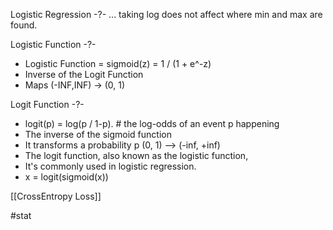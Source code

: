 
Logistic Regression
-?-
... taking log does not affect where min and max are found.

Logistic Function
-?-
- Logistic Function = sigmoid(z) = 1 / (1 + e^-z)
- Inverse of the Logit Function
- Maps (-INF,INF) -> (0, 1)

Logit Function
-?-
- logit(p) = log(p / 1-p).    # the log-odds of an event p happening
- The inverse of the sigmoid function
- It transforms a probability p (0, 1) --> (-inf, +inf)
- The logit function, also known as the logistic function, 
- It's commonly used in logistic regression.
- x = logit(sigmoid(x))


[[CrossEntropy Loss]] 

#stat 
